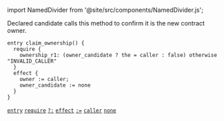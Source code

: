 import NamedDivider from '@site/src/components/NamedDivider.js';

Declared candidate calls this method to confirm it is the new contract owner.

<NamedDivider title="Code" width="1.5"/>

```archetype
entry claim_ownership() {
  require {
    ownership_r1: (owner_candidate ? the = caller : false) otherwise "INVALID_CALLER"
  }
  effect {
    owner := caller;
    owner_candidate := none
  }
}
```

[`entry`](/docs/reference/declarations/entrypoint#entry) [`require`](/docs/reference/declarations/entrypoint#require) [`?:`](/docs/reference/expressions/controls#a--b--c) [`effect`](/docs/reference/declarations/entrypoint#effect) [`:=`](/docs/reference/instructions/assignment#a--b) [`caller`](/docs/reference/expressions/constants#caller) [`none`](/docs/reference/expressions/builtins#none)
